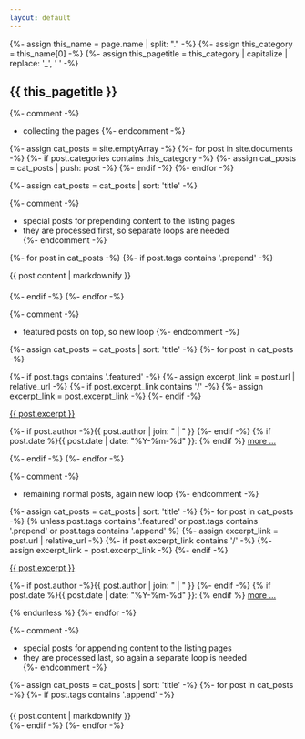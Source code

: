 ```yaml
---
layout: default
---
```


{%- assign this_name = page.name | split: "." -%}
{%- assign this_category = this_name[0] -%}
{%- assign this_pagetitle = this_category  | capitalize | replace: '_', ' ' -%}

<h2 class="page_title">{{ this_pagetitle }}</h2>

{%- comment -%}
  * collecting the pages
{%- endcomment -%}

{%- assign cat_posts = site.emptyArray -%}
{%- for post in site.documents -%}
  {%- if post.categories contains this_category -%}
    {%- assign cat_posts = cat_posts | push: post -%}
  {%- endif -%}
{%- endfor -%}

{%- assign cat_posts = cat_posts | sort: 'title' -%}

{%- comment -%}
  * special posts for prepending content to the listing pages
  * they are processed first, so separate loops are needed  
{%- endcomment -%}

{%- for post in cat_posts -%}
  {%- if post.tags contains '.prepend' -%}
<div style="margin-bottom: 20px;">
{{ post.content | markdownify }}
</div>
  {%- endif -%}
{%- endfor -%}

{%- comment -%}
  * featured posts on top, so new loop
{%- endcomment -%}

{%- assign cat_posts = cat_posts | sort: 'title' -%}
{%- for post in cat_posts -%}

  {%- if post.tags contains '.featured' -%}
    {%- assign excerpt_link = post.url | relative_url -%}
    {%- if post.excerpt_link contains '/' -%}
      {%- assign excerpt_link = post.excerpt_link -%}
    {%- endif -%}
<div class="excerpt">
<a href="{{ excerpt_link }}">
{{ post.excerpt }}
</a>
  <p class="footnote">
    {%- if post.author -%}{{ post.author | join: " | " }}&nbsp;{%- endif -%}
    {% if post.date %}{{ post.date | date: "%Y-%m-%d" }}: {% endif %}
    <a href="{{ excerpt_link }}">more ...</a>
  </p>
</div>
  {%- endif -%}
{%- endfor -%}

{%- comment -%}
  * remaining normal posts, again new loop
{%- endcomment -%}

{%- assign cat_posts = cat_posts | sort: 'title' -%}
{%- for post in cat_posts -%}
  {% unless post.tags contains '.featured' or post.tags contains '.prepend' or post.tags contains '.append' %} 
    {%- assign excerpt_link = post.url | relative_url -%}
    {%- if post.excerpt_link contains '/' -%}
      {%- assign excerpt_link = post.excerpt_link -%}
    {%- endif -%}
<div class="excerpt">
<a href="{{ excerpt_link }}">
{{ post.excerpt }}
</a>
  <p class="footnote">
    {%- if post.author -%}{{ post.author | join: " | " }}&nbsp;{%- endif -%}
    {% if post.date %}{{ post.date | date: "%Y-%m-%d" }}: {% endif %}
    <a href="{{ excerpt_link }}">more ...</a>
  </p>
</div>
  {% endunless %}
{%- endfor -%}

{%- comment -%}
  * special posts for appending content to the listing pages
  * they are processed last, so again a separate loop is needed  
{%- endcomment -%}

{%- assign cat_posts = cat_posts | sort: 'title' -%}
{%- for post in cat_posts -%}
  {%- if post.tags contains '.append' -%}
<div style="margin-top: 20px;">
{{ post.content | markdownify }}
</div>
  {%- endif -%}
{%- endfor -%}

